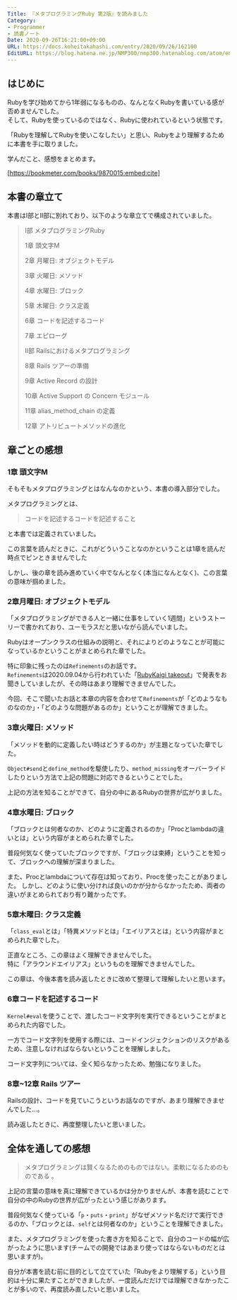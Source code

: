 ```yaml
---
Title: 『メタプログラミングRuby 第2版』を読みました
Category:
- Programmer
- 読書ノート
Date: 2020-09-26T16:21:00+09:00
URL: https://docs.koheitakahashi.com/entry/2020/09/26/162100
EditURL: https://blog.hatena.ne.jp/NMP300/nmp300.hatenablog.com/atom/entry/26006613632718165
---
```


## はじめに
Rubyを学び始めてから1年弱になるものの、なんとなくRubyを書いている感が否めませんでした。  
そして、Rubyを使っているのではなく、Rubyに使われているという状態です。

「Rubyを理解してRubyを使いこなしたい」と思い、Rubyをより理解するために本書を手に取りました。

学んだこと、感想をまとめます。

[https://bookmeter.com/books/9870015:embed:cite]

## 本書の章立て
本書はⅠ部とⅡ部に別れており、以下のような章立てで構成されていました。

> Ⅰ部 メタプログラミングRuby
> 
> 1章 頭文字M
>
> 2章 月曜日: オブジェクトモデル
>
> 3章 火曜日: メソッド
>
> 4章 水曜日: ブロック
>
> 5章 木曜日: クラス定義
>
> 6章 コードを記述するコード
>
> 7章 エピローグ
>
> Ⅱ部 Railsにおけるメタプログラミング
>
> 8章 Rails ツアーの準備
>
> 9章 Active Record の設計
>
> 10章 Active Support の Concern モジュール
>
> 11章 alias_method_chain の定義
>
> 12章 アトリビュートメソッドの進化


## 章ごとの感想
### 1章 頭文字M
そもそもメタプログラミングとはなんなのかという、本書の導入部分でした。

メタプログラミングとは、

> コードを記述するコードを記述すること

と本書では定義されていました。

この言葉を読んだときに、これがどういうことなのかということは1章を読んだ時点でピンときませんでした

しかし、後の章を読み進めていく中でなんとなく(本当になんとなく)、この言葉の意味が掴めました。
### 2章月曜日: オブジェクトモデル
「メタプログラミングができる人と一緒に仕事をしていく1週間」というストーリーで書かれており、ユーモラスだと思いながら読んでいました。

Rubyはオープンクラスの仕組みの説明と、それによりどのようなことが可能になっているかということがまとめられた章でした。

特に印象に残ったのは`Refinements`のお話です。  
`Refinements`は2020.09.04から行われていた「[RubyKaigi takeout](https://rubykaigi.org/2020-takeout)」で発表をお聞きしていましたが、その時はあまり理解できませんでした。

今回、そこで聞いたお話と本章の内容を合わせて`Refinements`が「どのようなものなのか」・「どのような問題があるのか」ということが理解できました。
### 3章火曜日: メソッド
「メソッドを動的に定義したい時はどうするのか」が主題となっていた章でした。

`Object#send`と`define_method`を駆使したり、`method_missing`をオーバーライドしたりという方法で上記の問題に対応できるということでした。  

上記の方法を知ることができて、自分の中にあるRubyの世界が広がりました。
### 4章水曜日: ブロック
「ブロックとは何者なのか、どのように定義されるのか」「Procとlambdaの違いとは」という内容がまとめられた章でした。

普段何気なく使っていたブロックですが、「ブロックは束縛」ということを知って、ブロックへの理解が深まりました。

また、Procとlambdaについて存在は知っており、Procを使ったことがありました。
しかし、どのように使い分ければ良いのかが分からなかったため、両者の違いがまとめられており有り難かったです。
### 5章木曜日: クラス定義
「`class_eval`とは」「特異メソッドとは」「エイリアスとは」という内容がまとめられた章でした。

正直なところ、この章はよく理解できませんでした。  
特に「アラウンドエイリアス」というものを理解できませんでした。  

この章は、今後本書を読み返したときに改めて整理して理解したいと思います。
### 6章コードを記述するコード
`Kernel#eval`を使うことで、渡したコード文字列を実行できるということがまとめられた内容でした。

一方でコード文字列を使用する際には、コードインジェクションのリスクがあるため、注意しなければならないということを理解しました。

コード文字列については、全く知らなかったため、勉強になりました。
### 8章~12章 Rails ツアー
Railsの設計、コードを見ていこうというお話なのですが、あまり理解できませんでした…。

読み返したときに、再度整理したいと思いました。

## 全体を通しての感想
> メタプログラミングは賢くなるためのものではない。柔軟になるためのものである 。

上記の言葉の意味を真に理解できているかは分かりませんが、本書を読むことで自分の中のRubyの世界が広がったという感じがあります。  

普段何気なく使っている「`p`・`puts`・`print`」がなぜメソッド名だけで実行できるのか、「ブロックとは、`self`とは何者なのか」ということを理解できました。

また、メタプログラミングを使った書き方を知ることで、自分のコードの幅が広がったように思います(チームでの開発ではあまり使ってはならないものだとは思いますが)。

自分が本書を読む前に目的として立てていた「Rubyをより理解する」という目的は十分に果たすことができましたが、一度読んだだけでは理解できなかったことが多いので、再度読み直したいと思いました。
